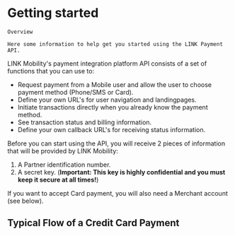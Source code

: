 # Getting started

```
Overview

Here some information to help get you started using the LINK Payment API.

```

LINK Mobility's payment integration platform API consists of a set of functions that you can use to:

* Request payment from a Mobile user and allow the user to choose payment method (Phone/SMS or Card).
* Define your own URL's for user navigation and landingpages.
* Initiate transactions directly when you already know the payment method.
* See transaction status and billing information.
* Define your own callback URL's for receiving status information.
  
Before you can start using the API, you will receive 2 pieces of information that will be provided by LINK Mobility:

1. A Partner identification number.
2. A secret key. (**Important: This key is highly confidential and you must keep it secure at all times!**)

If you want to accept Card payment, you will also need a Merchant account (see below).

## Typical Flow of a Credit Card Payment
